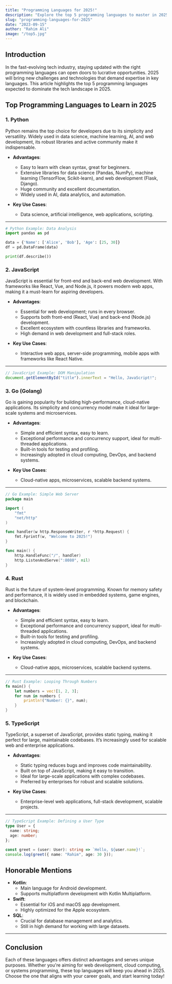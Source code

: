 ```yaml
---
title: "Programming Languages for 2025!"
description: "Explore the top 5 programming languages to master in 2025, focusing on their unique features, job market demand, and future trends. This guide will help you make informed decisions on which languages to learn to stay ahead in the tech industry."
slug: "programming-languages-for-2025"
date: "2023-09-15"
author: "Rahim Ali"
image: "/top5.jpg"
---
```


## Introduction

In the fast-evolving tech industry, staying updated with the right programming languages can open doors to lucrative opportunities. 2025 will bring new challenges and technologies that demand expertise in key languages. This article highlights the top 5 programming languages expected to dominate the tech landscape in 2025.

## Top Programming Languages to Learn in 2025

### 1. **Python**

Python remains the top choice for developers due to its simplicity and versatility. Widely used in data science, machine learning, AI, and web development, its robust libraries and active community make it indispensable.

- **Advantages**:
  - Easy to learn with clean syntax, great for beginners.
  - Extensive libraries for data science (Pandas, NumPy), machine learning (TensorFlow, Scikit-learn), and web development (Flask, Django).
  - Huge community and excellent documentation.
  - Widely used in AI, data analytics, and automation.

- **Key Use Cases**:
  - Data science, artificial intelligence, web applications, scripting.

---

```python showLineNumbers
# Python Example: Data Analysis
import pandas as pd

data = {'Name': ['Alice', 'Bob'], 'Age': [25, 30]}
df = pd.DataFrame(data)

print(df.describe())
```





### 2. **JavaScript**

JavaScript is essential for front-end and back-end web development. With frameworks like React, Vue, and Node.js, it powers modern web apps, making it a must-learn for aspiring developers.

- **Advantages**:
  - Essential for web development; runs in every browser.
  - Supports both front-end (React, Vue) and back-end (Node.js) development.
  - Excellent ecosystem with countless libraries and frameworks.
  - High demand in web development and full-stack roles.

- **Key Use Cases**:
  - Interactive web apps, server-side programming, mobile apps with frameworks like React Native.

---

```javascript showLineNumbers
// JavaScript Example: DOM Manipulation
document.getElementById("title").innerText = "Hello, JavaScript!";
```




### 3. **Go (Golang)**

Go is gaining popularity for building high-performance, cloud-native applications. Its simplicity and concurrency model make it ideal for large-scale systems and microservices.

- **Advantages**:
  - Simple and efficient syntax, easy to learn.
  - Exceptional performance and concurrency support, ideal for multi-threaded applications.
  - Built-in tools for testing and profiling.
  - Increasingly adopted in cloud computing, DevOps, and backend systems.

- **Key Use Cases**:
  - Cloud-native apps, microservices, scalable backend systems.

---


```go showLineNumbers
// Go Example: Simple Web Server
package main

import (
	"fmt"
	"net/http"
)

func handler(w http.ResponseWriter, r *http.Request) {
	fmt.Fprintf(w, "Welcome to 2025!")
}

func main() {
	http.HandleFunc("/", handler)
	http.ListenAndServe(":8080", nil)
}

```




### 4. **Rust**

Rust is the future of system-level programming. Known for memory safety and performance, it is widely used in embedded systems, game engines, and blockchain.

- **Advantages**:
  - Simple and efficient syntax, easy to learn.
  - Exceptional performance and concurrency support, ideal for multi-threaded applications.
  - Built-in tools for testing and profiling.
  - Increasingly adopted in cloud computing, DevOps, and backend systems.

- **Key Use Cases**:
  - Cloud-native apps, microservices, scalable backend systems.

---


```rust showLineNumbers
// Rust Example: Looping Through Numbers
fn main() {
    let numbers = vec![1, 2, 3];
    for num in numbers {
        println!("Number: {}", num);
    }
}

```






### 5. **TypeScript**

TypeScript, a superset of JavaScript, provides static typing, making it perfect for large, maintainable codebases. It’s increasingly used for scalable web and enterprise applications.

- **Advantages**:
  - Static typing reduces bugs and improves code maintainability.
  - Built on top of JavaScript, making it easy to transition.
  - Ideal for large-scale applications with complex codebases.
  - Preferred by enterprises for robust and scalable solutions.

- **Key Use Cases**:
  - Enterprise-level web applications, full-stack development, scalable projects.

---


```typescript showLineNumbers
// TypeScript Example: Defining a User Type
type User = {
  name: string;
  age: number;
};

const greet = (user: User): string => `Hello, ${user.name}!`;
console.log(greet({ name: "Rahim", age: 30 }));


```





## Honorable Mentions

- **Kotlin**:
  - Main language for Android development.
  - Supports multiplatform development with Kotlin Multiplatform.
- **Swift**:
  - Essential for iOS and macOS app development.
  - Highly optimized for the Apple ecosystem.
- **SQL**:
  - Crucial for database management and analytics.
  - Still in high demand for working with large datasets.

---

## Conclusion

Each of these languages offers distinct advantages and serves unique purposes. Whether you're aiming for web development, cloud computing, or systems programming, these top languages will keep you ahead in 2025. Choose the one that aligns with your career goals, and start learning today!